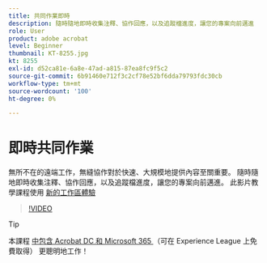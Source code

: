 ```yaml
---
title: 共同作業即時
description: 隨時隨地即時收集注釋、協作回應，以及追蹤檔進度，讓您的專案向前邁進
role: User
product: adobe acrobat
level: Beginner
thumbnail: KT-8255.jpg
kt: 8255
exl-id: d52ca81e-6a8e-47ad-a815-87ea8fc9f5c2
source-git-commit: 6b91460e712f3c2cf78e52bf6dda79793fdc30cb
workflow-type: tm+mt
source-wordcount: '100'
ht-degree: 0%

---
```


# 即時共同作業

無所不在的遠端工作，無縫協作對於快速、大規模地提供內容至關重要。 隨時隨地即時收集注釋、協作回應，以及追蹤檔進度，讓您的專案向前邁進。 此影片教學課程使用 [ 新的工作區體驗](new-workspace.md)

>[!VIDEO](https://video.tv.adobe.com/v/337500?quality=12&learn=on&hidetitle=true)

>[!TIP]
>
>本課程 [ 中包含 Acrobat DC 和 Microsoft 365 ](https://experienceleague.adobe.com/?recommended=Acrobat-U-1-2021.microsoft365) （可在 Experience League 上免費取得） 更聰明地工作！
